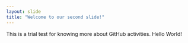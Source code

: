 ```yaml
---
layout: slide
title: "Welcome to our second slide!"
---
```

This is a trial test for knowing more about GitHub activities.
Hello World!
